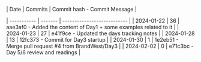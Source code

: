 | Date       | Commits | Commit hash - Commit Message |

| ----------- | ------- | --------------------------- |
| 2024-01-22 | 36 | aae3af0 - Added the content of Day1 + some examples related to it |
| 2024-01-23 | 27 | e41f9ce - Updated the days tracking notes |
| 2024-01-28 | 13 | 12fc373 - Commit for Day3 startup |
| 2024-01-30 | 1 | 1e2eb51 - Merge pull request #4 from BrandWest/Day3 |
| 2024-02-02 | 0 | e71c3bc - Day 5/6 review and readings |
